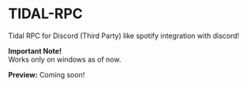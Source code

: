 # TIDAL-RPC
Tidal RPC for Discord (Third Party) like spotify integration with discord!

<strong>Important Note!</strong><br>
Works only on windows as of now.

<strong>Preview:</strong>
Coming soon!
